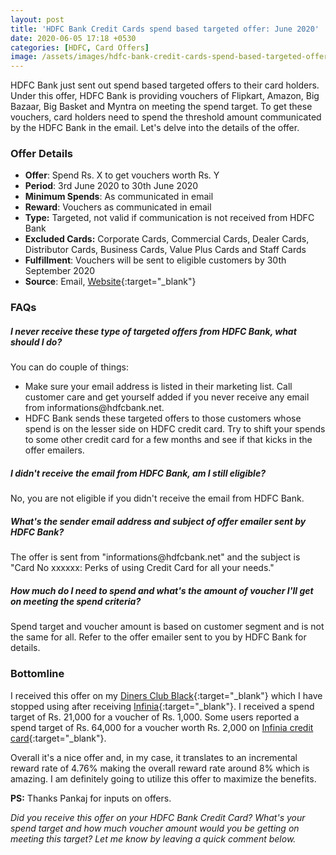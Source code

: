```yaml
---
layout: post
title: 'HDFC Bank Credit Cards spend based targeted offer: June 2020'
date: 2020-06-05 17:18 +0530
categories: [HDFC, Card Offers]
image: /assets/images/hdfc-bank-credit-cards-spend-based-targeted-offer-june-2020.jpg
---
```


HDFC Bank just sent out spend based targeted offers to their card holders. Under this offer, HDFC Bank is providing vouchers of Flipkart, Amazon, Big Bazaar, Big Basket and Myntra on meeting the spend target. To get these vouchers, card holders need to spend the threshold amount communicated by the HDFC Bank in the email. Let's delve into the details of the offer.

### Offer Details

- **Offer**: Spend Rs. X to get vouchers worth Rs. Y
- **Period**: 3rd June 2020 to 30th June 2020
- **Minimum Spends**: As communicated in email
- **Reward**: Vouchers as communicated in email
- **Type:** Targeted, not valid if communication is not received from HDFC Bank
- **Excluded Cards:** Corporate Cards, Commercial Cards, Dealer Cards, Distributor Cards, Business Cards, Value Plus Cards and Staff Cards
- **Fulfillment**: Vouchers will be sent to eligible customers by 30th September 2020
- **Source**: Email, [Website](https://offers.smartbuy.hdfcbank.com/offer_details/15296){:target="\_blank"}

### FAQs

<div itemscope itemtype="https://schema.org/FAQPage">
 <div itemscope itemprop="mainEntity" itemtype="https://schema.org/Question">
    <h5 itemprop="name">I never receive these type of targeted offers from HDFC Bank, what should I do?</h5>
    <div itemscope itemprop="acceptedAnswer" itemtype="https://schema.org/Answer">
       <div itemprop="text">
          You can do couple of things:
          <ul><li>Make sure your email address is listed in their marketing list. Call customer care and get yourself added if you never receive any email from informations@hdfcbank.net.</li><li>HDFC Bank sends these targeted offers to those customers whose spend is on the lesser side on HDFC credit card. Try to shift your spends to some other credit card for a few months and see if that kicks in the offer emailers.</li></ul>
       </div>
    </div>
 </div>
 <div itemscope itemprop="mainEntity" itemtype="https://schema.org/Question">
    <h5 itemprop="name">I didn't receive the email from HDFC Bank, am I still eligible?</h5>
    <div itemscope itemprop="acceptedAnswer" itemtype="https://schema.org/Answer">
       <div itemprop="text">
          No, you are not eligible if you didn't receive the email from HDFC Bank.
       </div>
    </div>
 </div>
 <div itemscope itemprop="mainEntity" itemtype="https://schema.org/Question">
    <h5 itemprop="name">What's the sender email address and subject of offer emailer sent by HDFC Bank?</h5>
    <div itemscope itemprop="acceptedAnswer" itemtype="https://schema.org/Answer">
       <div itemprop="text">
          The offer is sent from "informations@hdfcbank.net" and the subject is "Card No xxxxxx: Perks of using Credit Card for all your needs."
       </div>
    </div>
 </div>
 <div itemscope itemprop="mainEntity" itemtype="https://schema.org/Question">
    <h5 itemprop="name">How much do I need to spend and what's the amount of voucher I'll get on meeting the spend criteria?</h5>
    <div itemscope itemprop="acceptedAnswer" itemtype="https://schema.org/Answer">
       <div itemprop="text">
          Spend target and voucher amount is based on customer segment and is not the same for all. Refer to the offer emailer sent to you by HDFC Bank for details.
       </div>
    </div>
 </div>
</div>
 
### Bottomline
 
I received this offer on my [Diners Club Black](/hdfc-diners-club-black-credit-card-review/){:target="\_blank"} which I have stopped using after receiving [Infinia](/hdfc-bank-infinia-credit-card-upgrade-experience/){:target="\_blank"}. I received a spend target of Rs. 21,000 for a voucher of Rs. 1,000. Some users reported a spend target of Rs. 64,000 for a voucher worth Rs. 2,000 on [Infinia credit card](/hdfc-bank-infinia-credit-card-review/){:target="\_blank"}.
 
Overall it's a nice offer and, in my case, it translates to an incremental reward rate of 4.76% making the overall reward rate around 8% which is amazing. I am definitely going to utilize this offer to maximize the benefits.
 
**PS:** Thanks Pankaj for inputs on offers.
 
_Did you receive this offer on your HDFC Bank Credit Card? What's your spend target and how much voucher amount would you be getting on meeting this target? Let me know by leaving a quick comment below._
